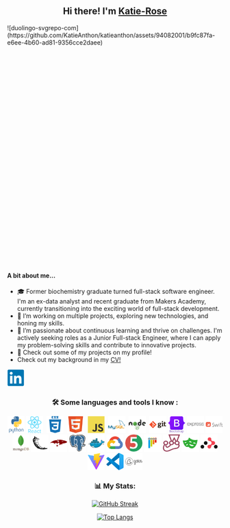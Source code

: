 

<!--
**KatieAnthon/katieanthon** is a ✨ _special_ ✨ repository because its `README.md` (this file) appears on your GitHub profile.

Here are some ideas to get you started:
-->
## <div align="center">Hi there! I'm [Katie-Rose](www.linkedin.com/in/katie-rose-anthonisz-350871131) 
<div> 
![duolingo-svgrepo-com](https://github.com/KatieAnthon/katieanthon/assets/94082001/b9fc87fa-e6ee-4b60-ad81-9356cce2daee)<!DOCTYPE svg PUBLIC "-//W3C//DTD SVG 1.1//EN" "http://www.w3.org/Graphics/SVG/1.1/DTD/svg11.dtd">

<!-- Uploaded to: SVG Repo, www.svgrepo.com, Transformed by: SVG Repo Mixer Tools -->
<svg fill="#80d189" width="800px" height="800px" viewBox="0 0 32 32" version="1.1" xmlns="http://www.w3.org/2000/svg">

<g id="SVGRepo_bgCarrier" stroke-width="0"/>

<g id="SVGRepo_tracerCarrier" stroke-linecap="round" stroke-linejoin="round"/>

<g id="SVGRepo_iconCarrier"> <title>duolingo</title> <path d="M25.454 23.793c-0.013-0.001-0.029-0.001-0.045-0.001-0.311 0-0.594 0.122-0.803 0.321l0-0-1.361 1.273c-0.228 0.214-0.37 0.518-0.37 0.855 0 0.648 0.525 1.173 1.173 1.173 0.311 0 0.594-0.121 0.803-0.319l-0.001 0.001 1.358-1.273c0.226-0.215 0.366-0.518 0.366-0.855 0-0.31-0.119-0.592-0.315-0.802l0.001 0.001c-0.203-0.22-0.488-0.36-0.806-0.374l-0.002-0zM6.565 23.793c-0.326 0.009-0.618 0.15-0.824 0.373l-0.001-0.002c-0.195 0.21-0.314 0.492-0.314 0.802 0 0.336 0.14 0.639 0.365 0.853l0 0 1.36 1.275c0.206 0.185 0.481 0.299 0.782 0.299 0.647 0 1.172-0.525 1.172-1.172 0-0.327-0.134-0.622-0.349-0.835l-0-0-1.36-1.273c-0.208-0.198-0.491-0.32-0.802-0.32-0.010 0-0.021 0-0.031 0l0.002-0zM14.857 21.726h2.286c0.002-0 0.004-0 0.007-0 0.097 0 0.175 0.078 0.175 0.175 0 0.019-0.003 0.037-0.008 0.054l0-0.001c-0.207 0.534-0.717 0.906-1.313 0.906s-1.106-0.372-1.31-0.897l-0.003-0.010c-0.005-0.016-0.008-0.034-0.008-0.052 0-0.097 0.078-0.175 0.175-0.175 0.001 0 0.001 0 0.002 0h-0zM16.856 19.791h2.286c0.002-0 0.005-0 0.007-0 0.097 0 0.175 0.078 0.175 0.175 0 0.017-0.003 0.034-0.007 0.050l0-0.001c-0.204 0.523-0.704 0.888-1.288 0.888-0.013 0-0.025-0-0.038-0l0.002 0c-0.009 0-0.021 0-0.032 0-0.58 0-1.075-0.364-1.268-0.876l-0.003-0.009c-0.004-0.014-0.006-0.029-0.006-0.045 0-0.097 0.077-0.176 0.173-0.18h0zM12.853 19.791h2.296c0.002-0 0.005-0 0.008-0 0.097 0 0.175 0.078 0.175 0.175 0 0.018-0.003 0.036-0.008 0.053l0-0.001c-0.204 0.525-0.705 0.89-1.291 0.89-0.010 0-0.020-0-0.030-0l0.001 0c-0.010 0-0.023 0-0.035 0-0.582 0-1.078-0.366-1.27-0.881l-0.003-0.009c-0.008-0.018-0.012-0.040-0.012-0.063 0-0.091 0.074-0.165 0.165-0.165 0.002 0 0.003 0 0.005 0h-0zM16.685 16.517l-0.008 0.008zM16.751 16.447l-0.012 0.012zM16.814 16.367l-0.012 0.017zM16.869 16.28l-0.015 0.025zM16.912 16.191l-0.012 0.027zM16.947 16.093l-0.012 0.037zM16.972 15.999l-0.009 0.038zM16.988 15.896l-0.001-0zM16.938 14.188c-0.031 0.003-0.059 0.009-0.086 0.017l0.004-0.001q-0.069 0.025-0.14 0.045l-0.037 0.010q-0.053 0.014-0.106 0.025l-0.035 0.008c-0.099 0.020-0.216 0.034-0.334 0.037l-0.003 0-0.044 0.002q-0.092 0.002-0.185 0h-0.020q-0.107-0.005-0.214-0.016l-0.021-0.002q-0.175-0.020-0.349-0.047l-0.090-0.012-0.227-0.041c-0.028 0.083-0.044 0.178-0.044 0.277 0 0.001 0 0.001 0 0.002v-0 1.358c0.004 0.262 0.116 0.497 0.293 0.664l0.001 0c0.182 0.172 0.428 0.277 0.699 0.279h0c0.001 0 0.003 0 0.004 0 0.27 0 0.516-0.105 0.699-0.277l-0.001 0c0.178-0.167 0.289-0.404 0.29-0.667v-1.361c-0-0.109-0.020-0.213-0.056-0.31l0.002 0.006zM17.118 14.131c-0.105-0.006-0.011 0.177-0.030 0.267 0.009 0.185 0.015 0.402 0.015 0.62 0 0.381-0.016 0.758-0.048 1.13l0.003-0.049c-0.143 0.46-0.564 0.788-1.063 0.788-0.233 0-0.449-0.072-0.628-0.195l0.004 0.002c-0.302-0.253-0.493-0.631-0.493-1.053 0-0.1 0.011-0.197 0.031-0.291l-0.002 0.009c-0.006-0.131-0.009-0.285-0.009-0.44 0-0.267 0.010-0.532 0.028-0.795l-0.002 0.035c-0.201-0.107-0.075 0.132-0.107 0.242-0.010 0.22-0.016 0.477-0.016 0.736 0 0.546 0.026 1.085 0.078 1.617l-0.005-0.068c0.173 0.467 0.614 0.794 1.132 0.794 0.281 0 0.54-0.097 0.745-0.259l-0.003 0.002c0.285-0.268 0.462-0.647 0.462-1.067 0-0.094-0.009-0.186-0.026-0.275l0.001 0.009c-0.005-0.582 0.015-1.166-0.011-1.748-0.017-0.008-0.036-0.013-0.057-0.015l-0.001-0zM16.044 12.651c-0.047 0-0.096 0-0.144 0.004-0.749 0.052-1.359 0.586-1.527 1.291l-0.002 0.011 1.626 0.247 0.86-0.135 0.754-0.172c-0.192-0.706-0.815-1.221-1.563-1.246l-0.003-0zM20.471 9.087c0 0 0.001 0 0.001 0 1.377 0 2.493 1.116 2.493 2.493v0 1.136c-0.531 0.106-1.087 0.244-1.67 0.416q0.006-0.041 0.009-0.082l0.005-0.057v-1.291q-0-0.051-0.005-0.101l-0.008-0.057-0.009-0.059-0.012-0.057-0.015-0.060-0.017-0.051-0.022-0.060-0.024-0.054-0.025-0.052-0.030-0.050-0.031-0.052-0.035-0.049-0.035-0.045-0.040-0.046-0.040-0.044-0.045-0.041-0.041-0.037-0.050-0.037-0.046-0.033-0.052-0.033-0.050-0.029-0.052-0.025-0.057-0.025-0.050-0.020-0.060-0.019-0.057-0.015-0.059-0.012-0.059-0.009-0.056-0.008q-0.050-0.005-0.101-0.005l-0.071 0.005-0.056 0.005-0.065 0.010-0.055 0.010-0.057 0.015-0.059 0.017-0.054 0.020-0.056 0.023-0.056 0.029-0.060 0.030c0.017 0.017 0.033 0.036 0.049 0.055l0.001 0.001q0.022 0.030 0.041 0.062 0.020 0.032 0.038 0.065t0.030 0.069 0.023 0.071l0.006 0.031 0.009 0.043 0.006 0.052 0.003 0.021v0.001c0.001 0.011 0.001 0.024 0.001 0.037s-0 0.026-0.001 0.039l0-0.002c-0.001 0.027-0.003 0.053-0.007 0.079l0-0.004-0.005 0.027-0.009 0.045q-0.009 0.036-0.021 0.071v0.001q-0.013 0.035-0.029 0.069t-0.035 0.066-0.041 0.062c-0.016 0.021-0.032 0.040-0.049 0.058l0-0q-0.025 0.028-0.052 0.052t-0.058 0.047-0.062 0.041h-0.001q-0.032 0.018-0.066 0.034t-0.069 0.029c-0.018 0.007-0.043 0.013-0.067 0.019l-0.005 0.001-0.040 0.008c-0.032 0.006-0.069 0.011-0.107 0.012l-0.002 0c-0.025 0.001-0.050 0.001-0.075 0v1.047q0.002 0.053 0.009 0.105l0.009 0.052 0.012 0.067 0.012 0.040 0.020 0.075 0.014 0.036 0.031 0.075 0.012 0.027q0.020 0.040 0.042 0.079l0.014 0.022q0.024 0.040 0.051 0.079l0.012 0.015q0.031 0.041 0.065 0.079l0.010 0.010 0.054 0.057q-0.502 0.193-1.018 0.412c-0.185-0.33-0.298-0.723-0.309-1.142l-0-0.003v-1.5c-0-0.003-0-0.007-0-0.011 0-1.371 1.111-2.482 2.482-2.482 0.004 0 0.008 0 0.012 0h-0.001zM11.529 9.087c1.376 0.001 2.492 1.117 2.492 2.493v0 1.5c-0.010 0.42-0.122 0.812-0.313 1.154l0.007-0.013q-0.506-0.213-1.018-0.41l0.044-0.046 0.020-0.022q0.031-0.035 0.060-0.072l0.015-0.021q0.026-0.037 0.050-0.075l0.016-0.025q0.021-0.038 0.040-0.077l0.014-0.027 0.030-0.075 0.015-0.039 0.021-0.072 0.011-0.041 0.012-0.067 0.009-0.054q0.007-0.051 0.009-0.102v-1.291q-0-0.050-0.005-0.1l-0.006-0.059-0.009-0.059-0.012-0.059-0.015-0.056-0.020-0.059-0.019-0.052-0.025-0.059-0.025-0.050-0.031-0.052-0.030-0.050-0.034-0.045-0.037-0.049-0.037-0.042-0.041-0.045-0.044-0.040-0.044-0.039-0.047-0.036-0.049-0.035-0.050-0.031-0.050-0.029-0.054-0.025-0.057-0.025-0.054-0.021-0.054-0.018-0.061-0.015-0.057-0.012-0.056-0.010-0.060-0.007q-0.050-0.005-0.1-0.005l-0.075 0.005-0.062 0.006-0.054 0.009-0.064 0.012-0.056 0.015-0.059 0.018-0.058 0.022-0.069 0.029 0.050 0.050 0.027 0.030 0.021 0.025 0.023 0.031 0.021 0.033 0.016 0.029 0.020 0.035 0.014 0.033 0.016 0.037 0.010 0.031 0.012 0.039 0.009 0.037 0.008 0.036 0.005 0.046 0.002 0.026q0.001 0.026 0 0.051 0 0.013 0 0.025l-0.002 0.037-0.004 0.039-0.005 0.030-0.009 0.042-0.010 0.035-0.012 0.037-0.015 0.037-0.012 0.030-0.020 0.037-0.016 0.030-0.040 0.060-0.032 0.040-0.016 0.019-0.055 0.055-0.025 0.019-0.031 0.026-0.034 0.022-0.030 0.019-0.029 0.015-0.037 0.020-0.042 0.016-0.025 0.010-0.047 0.014-0.025 0.008-0.042 0.008-0.032 0.006-0.050 0.004-0.023 0.002c-0.015 0-0.029 0-0.044 0q-0.018 0-0.035 0l-0.039-0.006-0.032-0.004q-0.035-0.006-0.070-0.015v1.073l0.005 0.060 0.009 0.077q-0.825-0.245-1.67-0.415v-1.135c0-0.003-0-0.007-0-0.010 0-1.371 1.112-2.483 2.483-2.483 0.004 0 0.008 0 0.012 0h-0.001zM20.193 6.559c-0.923 1.055-1.872 2.017-2.875 2.919l-0.031 0.027c-0.373 0.201-0.816 0.32-1.287 0.32-0.921 0-1.737-0.453-2.235-1.149l-0.006-0.008c-0.64-0.7-1.258-1.462-1.953-2.083-0.405 0.322-0.205 0.931-0.415 1.347-0.26 0.257-0.525-0.226-0.657-0.395-0.105-0.212-0.396-0.354-0.482-0.060-0.204 0.347-0.050 0.925-0.52 1.071-0.903 0.663-1.482 1.72-1.482 2.913 0 0.203 0.017 0.403 0.049 0.597l-0.003-0.021c-0.045 0.24-0.071 0.517-0.071 0.799 0 1.049 0.355 2.014 0.951 2.784l-0.008-0.010c0.624 0.621 1.485 1.005 2.436 1.005 1.136 0 2.144-0.549 2.774-1.396l0.007-0.009c0.081-0.203 0.191-0.377 0.327-0.526l-0.001 0.001v-0.532l-0.437-0.074c-0.030-0.006-0.053-0.032-0.053-0.064 0-0.003 0-0.006 0.001-0.009l-0 0c0.155-0.853 0.893-1.492 1.779-1.492s1.624 0.639 1.778 1.481l0.002 0.011c0 0.002 0.001 0.005 0.001 0.008 0 0.032-0.023 0.059-0.054 0.064l-0 0-0.437 0.075v0.476l0.009 0.001c0.555 1.186 1.738 1.992 3.109 1.992 0.713 0 1.374-0.218 1.922-0.59l-0.012 0.008c0.858-0.618 1.409-1.614 1.409-2.739 0-0.151-0.010-0.3-0.029-0.446l0.002 0.017c0.053-0.276 0.083-0.593 0.083-0.917 0-1.079-0.337-2.079-0.91-2.901l0.011 0.017c-0.27-0.337-0.755-0.499-0.952-0.871-0.069-0.312-0.051-0.735-0.357-0.92-0.387 0.161-0.476 0.695-0.91 0.792-0.25-0.475-0.069-1.121-0.471-1.516zM20.168 6.349c0.007-0.001 0.015-0.001 0.023-0.001s0.016 0 0.023 0.001l-0.001-0c0.096 0.018 0.175 0.076 0.219 0.157l0.001 0.002q0.047 0.088 0.087 0.179 0.024 0.054 0.046 0.11 0.023 0.057 0.044 0.115t0.036 0.117q0.017 0.058 0.031 0.116 0.013 0.060 0.024 0.12t0.019 0.121q0.008 0.058 0.012 0.116 0.005 0.064 0.006 0.127 0.004 0.098 0 0.196h0.009l0.591-0.657 0.012-0.013 0.012-0.011 0.015-0.013 0.009-0.008 0.026-0.018 0.014-0.008 0.012-0.006 0.014-0.006 0.016-0.006 0.012-0.004 0.016-0.005 0.016-0.004 0.014-0.003 0.020-0.003h0.009q0.013-0 0.025 0h0.006l0.021 0.003h0.012l0.014 0.004 0.016 0.004 0.016 0.005 0.012 0.004 0.014 0.006 0.016 0.007h0.001l0.005 0.003 0.020 0.013 0.010 0.005 0.015 0.010 0.012 0.013 0.009 0.006 0.014 0.014 0.009 0.010 0.008 0.009 0.012 0.017 0.004 0.006 0.012 0.021q0.040 0.074 0.075 0.151 0.026 0.054 0.050 0.11 0.023 0.058 0.044 0.117 0.020 0.055 0.038 0.11 0.017 0.060 0.031 0.121 0.015 0.058 0.026 0.117 0.012 0.061 0.020 0.122 0.013 0.082 0.020 0.165 0.123 0.069 0.24 0.149 0.070 0.048 0.137 0.099 0.070 0.050 0.137 0.104 0.064 0.053 0.125 0.11 0.065 0.058 0.126 0.119 0.059 0.060 0.115 0.122 0.058 0.063 0.112 0.129 0.053 0.066 0.102 0.135 0.052 0.069 0.1 0.14 0.045 0.070 0.087 0.142 0.044 0.074 0.085 0.15 0.039 0.075 0.074 0.152 0.036 0.076 0.067 0.154 0.032 0.081 0.060 0.164 0.028 0.078 0.052 0.157 0.023 0.084 0.042 0.169 0.021 0.081 0.038 0.162 0.015 0.084 0.025 0.169 0.012 0.085 0.020 0.17 0.013 0.14 0.014 0.281v2.197q-0 0.148-0.014 0.296-0.009 0.083-0.021 0.165-0.010 0.085-0.025 0.169-0.017 0.085-0.037 0.17-0.019 0.080-0.041 0.159-0.025 0.084-0.055 0.167-0.026 0.078-0.056 0.154-0.034 0.080-0.071 0.157-0.034 0.076-0.072 0.15-0.041 0.075-0.085 0.147-0.042 0.074-0.087 0.145-0.047 0.069-0.097 0.136-0.051 0.070-0.105 0.137-0.055 0.065-0.112 0.127-0.055 0.062-0.112 0.121-0.063 0.062-0.13 0.12-0.060 0.056-0.122 0.109-0.066 0.052-0.134 0.101-0.069 0.052-0.141 0.101-0.070 0.045-0.141 0.087-0.074 0.044-0.15 0.085-0.073 0.037-0.149 0.071-0.078 0.038-0.159 0.072-0.076 0.030-0.154 0.056-0.082 0.030-0.166 0.055-0.082 0.023-0.165 0.041-0.081 0.021-0.162 0.037-0.087 0.015-0.175 0.025-0.080 0.013-0.161 0.021-0.148 0.013-0.296 0.014h-0.262q-0.153-0.001-0.305-0.015-0.084-0.009-0.167-0.021-0.083-0.010-0.166-0.025-0.085-0.018-0.17-0.040-0.080-0.018-0.159-0.040-0.083-0.026-0.164-0.056-0.079-0.027-0.157-0.057-0.078-0.033-0.155-0.070-0.076-0.035-0.151-0.074-0.075-0.041-0.147-0.085-0.074-0.043-0.145-0.089-0.068-0.048-0.134-0.099-0.070-0.050-0.137-0.104-0.065-0.055-0.127-0.112-0.063-0.056-0.122-0.115-0.060-0.062-0.117-0.128-0.057-0.061-0.11-0.125-0.052-0.067-0.101-0.136-0.052-0.067-0.1-0.137-0.044-0.071-0.085-0.144l-0.035-0.060v1.225q-0.001 0.046-0.005 0.091l-0.005 0.062-0.010 0.067v0.003l-0.011 0.052-0.020 0.079-0.012 0.043q-0.014 0.041-0.030 0.081l-0.015 0.039q-0.019 0.043-0.041 0.084l-0.022 0.043-0.031 0.050-0.040 0.059-0.035 0.046-0.042 0.052-0.044 0.047-0.046 0.045-0.050 0.043-0.047 0.039-0.055 0.040-0.051 0.034-0.058 0.032-0.056 0.030-0.059 0.025-0.062 0.025-0.059 0.020-0.061 0.017-0.065 0.015-0.062 0.011-0.065 0.008-0.061 0.005q-0.033 0.001-0.066 0-0.032 0.001-0.065 0l-0.062-0.005-0.064-0.008-0.065-0.012-0.063-0.014-0.062-0.017-0.059-0.020-0.062-0.025-0.057-0.025-0.057-0.030-0.057-0.032-0.050-0.034-0.056-0.040-0.047-0.039-0.050-0.043-0.045-0.045-0.044-0.047-0.044-0.052-0.035-0.046-0.040-0.059-0.022-0.037q-0.031-0.053-0.057-0.109l-0.004-0.008q-0.024-0.052-0.042-0.105l-0.006-0.019q-0.015-0.045-0.027-0.091l-0.010-0.040-0.014-0.075-0.009-0.054-0.004-0.043-0.002-0.025v-0.003l-0.004-0.085v-1.223l-0.032 0.057q-0.042 0.074-0.087 0.145-0.046 0.068-0.096 0.134-0.051 0.072-0.105 0.141-0.052 0.062-0.107 0.121-0.058 0.066-0.119 0.13-0.061 0.059-0.125 0.115-0.061 0.058-0.125 0.112-0.067 0.054-0.137 0.104-0.066 0.051-0.135 0.099-0.070 0.045-0.142 0.087-0.074 0.045-0.15 0.086-0.074 0.038-0.15 0.072-0.077 0.037-0.155 0.070-0.080 0.031-0.161 0.059-0.079 0.029-0.16 0.055-0.079 0.022-0.159 0.040-0.085 0.022-0.171 0.040-0.081 0.014-0.162 0.025-0.085 0.013-0.171 0.021-0.153 0.014-0.306 0.015h-0.262q-0.148-0.001-0.296-0.015-0.081-0.008-0.162-0.020-0.088-0.010-0.175-0.025-0.080-0.017-0.16-0.037-0.084-0.019-0.166-0.041-0.083-0.025-0.165-0.055-0.078-0.026-0.154-0.056-0.081-0.034-0.16-0.072-0.076-0.034-0.15-0.071-0.075-0.041-0.149-0.086-0.072-0.041-0.141-0.086-0.072-0.048-0.141-0.1-0.067-0.050-0.132-0.102-0.063-0.053-0.124-0.109-0.066-0.058-0.129-0.12-0.058-0.059-0.112-0.121-0.058-0.062-0.112-0.127-0.054-0.067-0.105-0.137-0.050-0.067-0.097-0.136-0.046-0.071-0.089-0.145-0.044-0.073-0.085-0.147-0.038-0.074-0.072-0.15-0.037-0.078-0.070-0.157-0.030-0.077-0.056-0.155-0.030-0.082-0.056-0.166-0.022-0.079-0.040-0.159-0.021-0.084-0.037-0.17-0.015-0.084-0.025-0.169-0.013-0.082-0.021-0.165-0.014-0.148-0.015-0.297v-2.196q0.002-0.142 0.015-0.284 0.008-0.085 0.020-0.169 0.010-0.083 0.025-0.165 0.017-0.085 0.037-0.17 0.020-0.082 0.044-0.162t0.052-0.161q0.027-0.081 0.059-0.16 0.033-0.080 0.070-0.157 0.034-0.075 0.072-0.149 0.042-0.078 0.087-0.154 0.041-0.070 0.086-0.139 0.049-0.073 0.101-0.142 0.048-0.067 0.1-0.132 0.055-0.066 0.114-0.129 0.057-0.064 0.116-0.125 0.059-0.058 0.121-0.112 0.065-0.060 0.132-0.116 0.064-0.052 0.13-0.1 0.070-0.052 0.142-0.1 0.117-0.079 0.24-0.149 0.007-0.083 0.020-0.166 0.008-0.059 0.019-0.117 0.012-0.060 0.026-0.12 0.014-0.058 0.031-0.116 0.017-0.059 0.037-0.117t0.042-0.114q0.024-0.056 0.050-0.111 0.034-0.075 0.072-0.147l0.013-0.022 0.005-0.006 0.012-0.016 0.008-0.009 0.009-0.010 0.012-0.014 0.009-0.008 0.014-0.011 0.015-0.010 0.010-0.006 0.020-0.011 0.008-0.004 0.016-0.008 0.014-0.006 0.012-0.004 0.016-0.005 0.016-0.004 0.014-0.003 0.012-0.001 0.021-0.003h0.008q0.012-0 0.024 0h0.009l0.020 0.004 0.012 0.003 0.018 0.004 0.015 0.005 0.014 0.004 0.016 0.006 0.040 0.020 0.026 0.018 0.009 0.006 0.015 0.013 0.025 0.025v-0.006l0.589 0.654h0.012q-0.004-0.097-0.001-0.194 0.002-0.064 0.008-0.129 0.004-0.058 0.011-0.116 0.008-0.061 0.019-0.121t0.025-0.119 0.030-0.117q0.017-0.059 0.037-0.117t0.042-0.115q0.021-0.055 0.045-0.109 0.040-0.090 0.087-0.177c0.042-0.093 0.134-0.157 0.241-0.157 0.060 0 0.116 0.020 0.16 0.054l-0.001-0c0.020 0.015 0.038 0.032 0.055 0.050l0 0 2.224 2.424v-0.002q0.056 0.057 0.115 0.111 0.043 0.041 0.089 0.080 0.047 0.039 0.095 0.075t0.097 0.071q0.049 0.032 0.1 0.062 0.052 0.033 0.105 0.062 0.052 0.028 0.106 0.054t0.109 0.050q0.057 0.024 0.115 0.045 0.055 0.020 0.111 0.037 0.059 0.018 0.119 0.032 0.057 0.015 0.114 0.027 0.060 0.012 0.121 0.020 0.059 0.010 0.117 0.016 0.060 0.005 0.12 0.008 0.060 0.003 0.12 0.004t0.121-0.004q0.060-0.002 0.12-0.008 0.059-0.007 0.117-0.016 0.061-0.008 0.121-0.020 0.057-0.012 0.112-0.027 0.060-0.014 0.12-0.031 0.056-0.018 0.111-0.039 0.058-0.021 0.115-0.045 0.055-0.024 0.109-0.050t0.106-0.054q0.053-0.030 0.105-0.062 0.051-0.030 0.1-0.062 0.050-0.035 0.097-0.072 0.048-0.036 0.094-0.074t0.090-0.080q0.059-0.054 0.115-0.111v0.001l2.224-2.424c0.017-0.018 0.035-0.035 0.054-0.049l0.001-0.001c0.037-0.029 0.083-0.049 0.132-0.055l0.001-0zM10.002 4.59c-1.691 0.006-3.059 1.377-3.062 3.068v3.895l-4.591-1.141c-0.079-0.021-0.171-0.033-0.265-0.033-0.596 0-1.079 0.483-1.079 1.079 0 0.024 0.001 0.049 0.002 0.073l-0-0.003c0.271 3.539 2.749 6.433 6.048 7.322l0.057 0.013c0.833 4.206 4.493 7.333 8.884 7.333s8.050-3.127 8.874-7.274l0.010-0.058c3.361-0.9 5.842-3.795 6.111-7.309l0.002-0.028c0.002-0.022 0.003-0.047 0.003-0.073 0-0.595-0.482-1.077-1.077-1.077-0.096 0-0.189 0.013-0.277 0.036l0.008-0.002-4.59 1.141v-3.895c-0.002-1.691-1.371-3.062-3.061-3.068h-0.001c-0.434 0.011-0.845 0.098-1.224 0.248l0.024-0.008c-1.388 0.712-3 1.237-4.702 1.489l-0.086 0.010c-1.787-0.262-3.4-0.788-4.878-1.541l0.089 0.041c-0.361-0.144-0.778-0.231-1.215-0.24l-0.004-0z"/> </g>

</svg>
</div>


<div>

#### A bit about me...

- 🎓 Former biochemistry graduate turned full-stack software engineer. I'm an ex-data analyst and recent graduate from Makers Academy, currently transitioning into the exciting world of full-stack development.
- 🔭 I’m working on multiple projects, exploring new technologies, and honing my skills.
- 🌱 I’m passionate about continuous learning and thrive on challenges. I'm actively seeking roles as a Junior Full-stack Engineer, where I can apply my problem-solving skills and contribute to innovative projects.
- 🚀 Check out some of my projects on my profile!
- Check out my background in my <a href="https://github.com/KatieAnthon/CV" > CV! </a>
  <div align="center">
<a href="https://www.linkedin.com/in/katie-rose-anthonisz-350871131?originalSubdomain=uk" target="_blank">
  <img src="https://github.com/devicons/devicon/blob/master/icons/linkedin/linkedin-original.svg" title="LinkedIn" alt="LinkedIn" width="40" height="40"/>
</a>
</div>

### <div align="center">:hammer_and_wrench: Some languages and tools I know : <div>
<div align="center">
  <img src="https://github.com/devicons/devicon/blob/master/icons/python/python-original-wordmark.svg" title="Python" **alt="Git" width="40" height="40"/>
  <img src="https://github.com/devicons/devicon/blob/master/icons/react/react-original-wordmark.svg" title="React" alt="React" width="40" height="40"/>&nbsp;
  <img src="https://github.com/devicons/devicon/blob/master/icons/css3/css3-plain-wordmark.svg"  title="CSS3" alt="CSS" width="40" height="40"/>&nbsp;
  <img src="https://github.com/devicons/devicon/blob/master/icons/html5/html5-original.svg" title="HTML5" alt="HTML" width="40" height="40"/>&nbsp;
  <img src="https://github.com/devicons/devicon/blob/master/icons/javascript/javascript-original.svg" title="JavaScript" alt="JavaScript" width="40" height="40"/>&nbsp;
  <img src="https://github.com/devicons/devicon/blob/master/icons/mysql/mysql-original-wordmark.svg" title="MySQL"  alt="MySQL" width="40" height="40"/>&nbsp;
  <img src="https://github.com/devicons/devicon/blob/master/icons/nodejs/nodejs-original-wordmark.svg" title="NodeJS" alt="NodeJS" width="40" height="40"/>&nbsp;
  <img src="https://github.com/devicons/devicon/blob/master/icons/git/git-original-wordmark.svg" title="Git" **alt="Git" width="40" height="40"/>
  <img src="https://github.com/devicons/devicon/blob/master/icons/bootstrap/bootstrap-original-wordmark.svg" title="Bootstrap" **alt="Git" width="40" height="40"/>
  <img src="https://github.com/devicons/devicon/blob/master/icons/express/express-original-wordmark.svg" title="Express" **alt="Git" width="40" height="40"/>
  <img src="https://github.com/devicons/devicon/blob/master/icons/swift/swift-original-wordmark.svg" title="Swift" **alt="Git" width="40" height="40"/>
  <img src="https://github.com/devicons/devicon/blob/master/icons/mongodb/mongodb-original-wordmark.svg" title="MongoDB" **alt="Git" width="40" height="40"/>
  <img src="https://github.com/devicons/devicon/blob/master/icons/flask/flask-original.svg" title="Flask" **alt="Git" width="40" height="40"/>
  <img src="https://github.com/devicons/devicon/blob/master/icons/mongoose/mongoose-original.svg" title="Mongoose" **alt="Git" width="40" height="40"/>
  <img src="https://github.com/devicons/devicon/blob/master/icons/postgresql/postgresql-original.svg" title="PostgreSQL" **alt="Git" width="40" height="40"/>
  <img src="https://github.com/devicons/devicon/blob/master/icons/docker/docker-original.svg" title="Docker" **alt="Git" width="40" height="40"/>
  <img src="https://github.com/devicons/devicon/blob/master/icons/googlecloud/googlecloud-original.svg" title="Google Cloud" **alt="Git" width="40" height="40"/>
  <img src="https://github.com/devicons/devicon/blob/master/icons/junit/junit-original.svg" title="JUnit" **alt="Git" width="40" height="40"/>
  <img src="https://github.com/devicons/devicon/blob/master/icons/pytest/pytest-original.svg" title="Pytest" **alt="Git" width="40" height="40"/>
  <img src="https://github.com/devicons/devicon/blob/master/icons/jest/jest-plain.svg" title="Jest" **alt="Git" width="40" height="40"/>
  <img src="https://github.com/devicons/devicon/blob/master/icons/playwright/playwright-plain.svg" title="Playwright" **alt="Git" width="40" height="40"/>
  <img src="https://github.com/devicons/devicon/blob/master/icons/reactrouter/reactrouter-original.svg" title="React Router" **alt="Git" width="40" height="40"/>
  <img src="https://github.com/devicons/devicon/blob/master/icons/vitejs/vitejs-original.svg" title="ViteJs" **alt="Git" width="40" height="40"/>
  <img src="https://github.com/devicons/devicon/blob/master/icons/vscode/vscode-original.svg" title="VSCODE" **alt="Git" width="40" height="40"/>
  <img src="https://github.com/devicons/devicon/blob/master/icons/yarn/yarn-line-wordmark.svg" title="Yarn" **alt="Git" width="40" height="40"/>

  </div>
  




### <div align="center"> 📊 My Stats: <div>
<div align="center">

[![GitHub Streak](https://github-readme-streak-stats.herokuapp.com?user=katieAnthon&theme=default)](https://git.io/streak-stats)




[![Top Langs](https://github-readme-stats.vercel.app/api/top-langs/?username=katieAnthon&layout=compact&theme=default)](https://github.com/anuraghazra/github-readme-stats)
</div>




